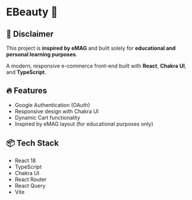 # EBeauty 💄

## 🚨 Disclaimer

This project is **inspired by eMAG** and built solely for **educational and personal learning purposes**.

A modern, responsive e-commerce front-end built with **React**, **Chakra UI**, and **TypeScript**.

## 🔥 Features

- Google Authentication (OAuth)
- Responsive design with Chakra UI
- Dynamic Cart functionality
- Inspired by eMAG layout (for educational purposes only)

## 📦 Tech Stack

- React 18
- TypeScript
- Chakra UI
- React Router
- React Query
- Vite



